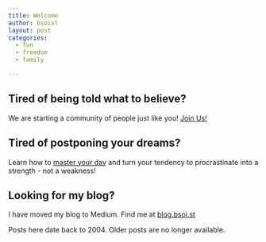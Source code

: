 ```yaml
---
title: Welcome
author: bsoist
layout: post
categories:
  - fun
  - freedom
  - family

---
```

## Tired of being told what to believe?
We are starting a community of people just like you! <a target="_blank" href="https://dontjustbelieve.com/">Join Us!</a>

## Tired of postponing your dreams?
Learn how to <a target="_blank" href="https://masteringprocrastination.com/">master your day</a> and turn your tendency to procrastinate into a strength - not a weakness!

## Looking for my blog?
I have moved my blog to Medium. Find me at <a target="_blank" href="https://blog.bsoi.st/">blog.bsoi.st</a>

Posts here date back to 2004. Older posts are no longer available.  

